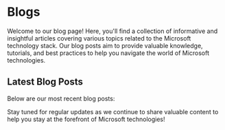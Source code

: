# Blogs

Welcome to our blog page! Here, you'll find a collection of informative and insightful articles covering various topics related to the Microsoft technology stack. Our blog posts aim to provide valuable knowledge, tutorials, and best practices to help you navigate the world of Microsoft technologies.

## Latest Blog Posts

Below are our most recent blog posts:

<!-- 
- [Title of Blog Post 1](blog-post-1.md): A brief description or introduction to the topic covered in the post.
- [Title of Blog Post 2](blog-post-2.md): A brief description or introduction to the topic covered in the post.
- [Title of Blog Post 3](blog-post-3.md): A brief description or introduction to the topic covered in the post.

## Browse All Blog Posts

To explore our full collection of blog posts, please visit the following links:

- [Blog Post 1](blog-post-1.md)
- [Blog Post 2](blog-post-2.md)
- [Blog Post 3](blog-post-3.md) -->

Stay tuned for regular updates as we continue to share valuable content to help you stay at the forefront of Microsoft technologies!

